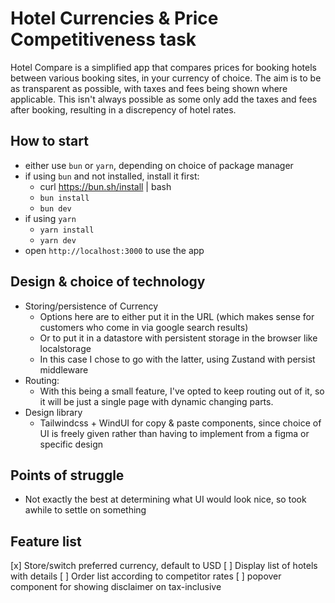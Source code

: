 # Hotel Currencies & Price Competitiveness task
Hotel Compare is a simplified app that compares prices for booking hotels between various booking sites, in your currency of choice.
The aim is to be as transparent as possible, with taxes and fees being shown where applicable. This isn't always possible as some only add the taxes and fees after booking, resulting in a discrepency of hotel rates.


## How to start
- either use `bun` or `yarn`, depending on choice of package manager
- if using `bun` and not installed, install it first:
  - curl https://bun.sh/install | bash
  - `bun install`
  - `bun dev`
- if using `yarn`
  - `yarn install`
  - `yarn dev`
- open `http://localhost:3000` to use the app


## Design & choice of technology
- Storing/persistence of Currency
  - Options here are to either put it in the URL (which makes sense for customers who come in via google search results)
  - Or to put it in a datastore with persistent storage in the browser like localstorage 
  - In this case I chose to go with the latter, using Zustand with persist middleware
- Routing:
  - With this being a small feature, I've opted to keep routing out of it, so it will be just a single page with dynamic changing parts.
- Design library
  - Tailwindcss + WindUI for copy & paste components, since choice of UI is freely given rather than having to implement from a figma or specific design


## Points of struggle
- Not exactly the best at determining what UI would look nice, so took awhile to settle on something


## Feature list
[x] Store/switch preferred currency, default to USD
[ ] Display list of hotels with details
[ ] Order list according to competitor rates
[ ] popover component for showing disclaimer on tax-inclusive